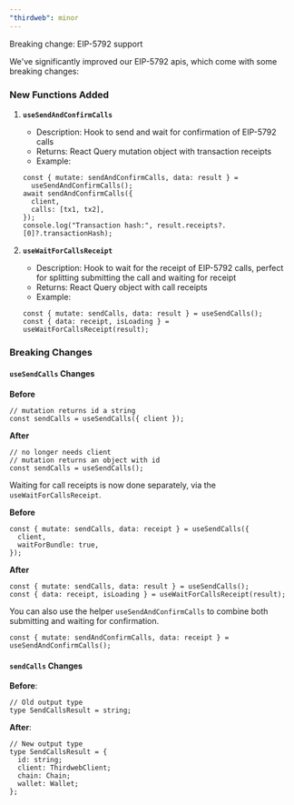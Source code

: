 ```yaml
---
"thirdweb": minor
---
```


Breaking change: EIP-5792 support

We've significantly improved our EIP-5792 apis, which come with some breaking changes:

### New Functions Added

1. **`useSendAndConfirmCalls`**

   - Description: Hook to send and wait for confirmation of EIP-5792 calls
   - Returns: React Query mutation object with transaction receipts
   - Example:

   ```tsx
   const { mutate: sendAndConfirmCalls, data: result } =
     useSendAndConfirmCalls();
   await sendAndConfirmCalls({
     client,
     calls: [tx1, tx2],
   });
   console.log("Transaction hash:", result.receipts?.[0]?.transactionHash);
   ```

2. **`useWaitForCallsReceipt`**
   - Description: Hook to wait for the receipt of EIP-5792 calls, perfect for splitting submitting the call and waiting for receipt
   - Returns: React Query object with call receipts
   - Example:
   ```tsx
   const { mutate: sendCalls, data: result } = useSendCalls();
   const { data: receipt, isLoading } = useWaitForCallsReceipt(result);
   ```

### Breaking Changes

#### `useSendCalls` Changes

**Before**

```tsx
// mutation returns id a string
const sendCalls = useSendCalls({ client });
```

**After**

```tsx
// no longer needs client
// mutation returns an object with id
const sendCalls = useSendCalls();
```

Waiting for call receipts is now done separately, via the `useWaitForCallsReceipt`.

**Before**

```tsx
const { mutate: sendCalls, data: receipt } = useSendCalls({
  client,
  waitForBundle: true,
});
```

**After**

```tsx
const { mutate: sendCalls, data: result } = useSendCalls();
const { data: receipt, isLoading } = useWaitForCallsReceipt(result);
```

You can also use the helper `useSendAndConfirmCalls` to combine both submitting and waiting for confirmation.

```tsx
const { mutate: sendAndConfirmCalls, data: receipt } = useSendAndConfirmCalls();
```

#### `sendCalls` Changes

**Before**:

```tsx
// Old output type
type SendCallsResult = string;
```

**After**:

```tsx
// New output type
type SendCallsResult = {
  id: string;
  client: ThirdwebClient;
  chain: Chain;
  wallet: Wallet;
};
```
